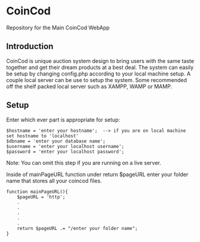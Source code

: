 CoinCod
=================

Repository for the Main CoinCod WebApp


Introduction
-----------------

CoinCod is unique auction system design to bring users with the same taste together and get their dream products at a best deal. The system can easily be setup by changing config.php according to your local machine setup. A couple local server can be use to setup the system. Some recommended off the shelf packed local server such as XAMPP, WAMP or MAMP.


Setup
-----------------

Enter which ever part is appropriate for setup: 

	$hostname = 'enter your hostname';	--> if you are on local machine set hostname to 'localhost'
	$dbname = 'enter your database name';
	$username = 'enter your localhost username';
	$password = 'enter your localhost password';

Note: You can omit this step if you are running on a live server.

Inside of mainPageURL function under return $pageURL enter your folder name that stores all your coincod files. 

	function mainPageURL(){
		$pageURL = 'http';
		.
		.
		.
		.
		.
 		return $pageURL .= "/enter your folder name";
	}



